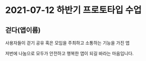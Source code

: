 # 2021-07-12 하반기 프로토타입 수업
## 걷다(앱이름)
사용자들이 걷기 공유 혹은 모임을 주최하고 소통하는 기능을 가진 앱

저번에 나눔으로 모두가 안전하고 행복한 앱이 되길 바라는 마음입니다.
